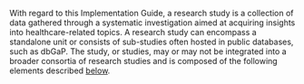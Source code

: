 With regard to this Implementation Guide, a research study is a collection of data gathered through a systematic investigation aimed at acquiring insights into healthcare-related topics. A research study can encompass a standalone unit or consists of sub-studies often hosted in public databases, such as dbGaP. The study, or studies, may or may not be integrated into a broader consortia of research studies and is composed of the following elements described [below](StructureDefinition-common-data-model-research-study.html#notes). 

